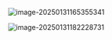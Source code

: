 ![image-20250131165355341](C:\Users\ddiv1\AppData\Roaming\Typora\typora-user-images\image-20250131165355341.png)

![image-20250131182228731](C:\Users\ddiv1\AppData\Roaming\Typora\typora-user-images\image-20250131182228731.png)